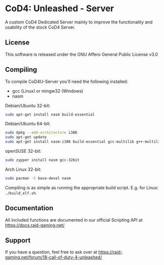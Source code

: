 # CoD4: Unleashed - Server
A custom CoD4 Dedicated Server mainly to improve the functionality and usability of the stock CoD4 Server.

## License
This software is released under the GNU Affero General Public License v3.0

## Compiling
To compile CoD4U-Server you'll need the following installed:
* gcc (Linux) or mingw32 (Windows)
* nasm

Debian/Ubuntu 32-bit:
```bash
sudo apt-get install nasm build-essential
```

Debian/Ubuntu 64-bit:
```bash
sudo dpkg --add-architecture i386
sudo apt-get update
sudo apt-get install nasm:i386 build-essential gcc-multilib g++-multilib
```

openSUSE 32-bit:
```bash
sudo zypper install nasm gcc-32bit
```

Arch Linux 32-bit:
```bash
sudo pacman -S base-devel nasm
```

Compiling is as simple as running the appropriate build script. E.g. for Linux: `./build_elf.sh`.

## Documentation
All included functions are documented in our official Scripting API at https://docs.raid-gaming.net/

## Support
If you have a question, feel free to ask over at https://raid-gaming.net/forum/18-call-of-duty-4-unleashed/
